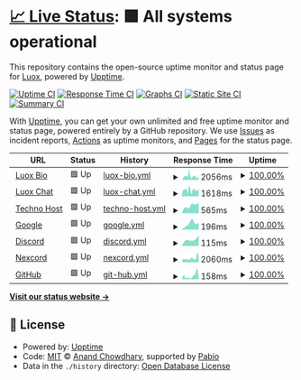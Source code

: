 # [📈 Live Status](https://luoxthedev.github.io/statud): <!--live status--> **🟩 All systems operational**

This repository contains the open-source uptime monitor and status page for [Luox](https://replit.com/@luoxthedev), powered by [Upptime](https://github.com/upptime/upptime).

[![Uptime CI](https://github.com/luoxthedev/statud/workflows/Uptime%20CI/badge.svg)](https://github.com/luoxthedev/status/actions?query=workflow%3A%22Uptime+CI%22)
[![Response Time CI](https://github.com/luoxthedev/status/workflows/Response%20Time%20CI/badge.svg)](https://github.com/luoxthedev/status/actions?query=workflow%3A%22Response+Time+CI%22)
[![Graphs CI](https://github.com/luoxthedev/status/workflows/Graphs%20CI/badge.svg)](https://github.com/luoxthedev/status/actions?query=workflow%3A%22Graphs+CI%22)
[![Static Site CI](https://github.com/luoxthedev/status/workflows/Static%20Site%20CI/badge.svg)](https://github.com/luoxthedev/statud/actions?query=workflow%3A%22Static+Site+CI%22)
[![Summary CI](https://github.com/luoxthedev/statud/workflows/Summary%20CI/badge.svg)](https://github.com/luoxthedev/status/actions?query=workflow%3A%22Summary+CI%22)

With [Upptime](https://upptime.js.org), you can get your own unlimited and free uptime monitor and status page, powered entirely by a GitHub repository. We use [Issues](https://github.com/luoxthedev/status/issues) as incident reports, [Actions](https://github.com/luoxthedev/status/actions) as uptime monitors, and [Pages](https://luoxthedev.github.io/status) for the status page.

<!--start: status pages-->
<!-- This summary is generated by Upptime (https://github.com/upptime/upptime) -->
<!-- Do not edit this manually, your changes will be overwritten -->
<!-- prettier-ignore -->
| URL | Status | History | Response Time | Uptime |
| --- | ------ | ------- | ------------- | ------ |
| <img alt="" src="https://icons.duckduckgo.com/ip3/luox.nexcord.pro.ico" height="13"> [Luox Bio](https://luox.nexcord.pro/) | 🟩 Up | [luox-bio.yml](https://github.com/luoxthedev/status/commits/HEAD/history/luox-bio.yml) | <details><summary><img alt="Response time graph" src="./graphs/luox-bio/response-time-week.png" height="20"> 2056ms</summary><br><a href="https://luoxthedev.github.io/status/history/luox-bio"><img alt="Response time 2056" src="https://img.shields.io/endpoint?url=https%3A%2F%2Fraw.githubusercontent.com%2Fluoxthedev%2Fstatus%2FHEAD%2Fapi%2Fluox-bio%2Fresponse-time.json"></a><br><a href="https://luoxthedev.github.io/status/history/luox-bio"><img alt="24-hour response time 1676" src="https://img.shields.io/endpoint?url=https%3A%2F%2Fraw.githubusercontent.com%2Fluoxthedev%2Fstatus%2FHEAD%2Fapi%2Fluox-bio%2Fresponse-time-day.json"></a><br><a href="https://luoxthedev.github.io/status/history/luox-bio"><img alt="7-day response time 2056" src="https://img.shields.io/endpoint?url=https%3A%2F%2Fraw.githubusercontent.com%2Fluoxthedev%2Fstatus%2FHEAD%2Fapi%2Fluox-bio%2Fresponse-time-week.json"></a><br><a href="https://luoxthedev.github.io/status/history/luox-bio"><img alt="30-day response time 2056" src="https://img.shields.io/endpoint?url=https%3A%2F%2Fraw.githubusercontent.com%2Fluoxthedev%2Fstatus%2FHEAD%2Fapi%2Fluox-bio%2Fresponse-time-month.json"></a><br><a href="https://luoxthedev.github.io/status/history/luox-bio"><img alt="1-year response time 2056" src="https://img.shields.io/endpoint?url=https%3A%2F%2Fraw.githubusercontent.com%2Fluoxthedev%2Fstatus%2FHEAD%2Fapi%2Fluox-bio%2Fresponse-time-year.json"></a></details> | <details><summary><a href="https://luoxthedev.github.io/status/history/luox-bio">100.00%</a></summary><a href="https://luoxthedev.github.io/status/history/luox-bio"><img alt="All-time uptime 100.00%" src="https://img.shields.io/endpoint?url=https%3A%2F%2Fraw.githubusercontent.com%2Fluoxthedev%2Fstatus%2FHEAD%2Fapi%2Fluox-bio%2Fuptime.json"></a><br><a href="https://luoxthedev.github.io/status/history/luox-bio"><img alt="24-hour uptime 100.00%" src="https://img.shields.io/endpoint?url=https%3A%2F%2Fraw.githubusercontent.com%2Fluoxthedev%2Fstatus%2FHEAD%2Fapi%2Fluox-bio%2Fuptime-day.json"></a><br><a href="https://luoxthedev.github.io/status/history/luox-bio"><img alt="7-day uptime 100.00%" src="https://img.shields.io/endpoint?url=https%3A%2F%2Fraw.githubusercontent.com%2Fluoxthedev%2Fstatus%2FHEAD%2Fapi%2Fluox-bio%2Fuptime-week.json"></a><br><a href="https://luoxthedev.github.io/status/history/luox-bio"><img alt="30-day uptime 100.00%" src="https://img.shields.io/endpoint?url=https%3A%2F%2Fraw.githubusercontent.com%2Fluoxthedev%2Fstatus%2FHEAD%2Fapi%2Fluox-bio%2Fuptime-month.json"></a><br><a href="https://luoxthedev.github.io/status/history/luox-bio"><img alt="1-year uptime 100.00%" src="https://img.shields.io/endpoint?url=https%3A%2F%2Fraw.githubusercontent.com%2Fluoxthedev%2Fstatus%2FHEAD%2Fapi%2Fluox-bio%2Fuptime-year.json"></a></details>
| <img alt="" src="https://icons.duckduckgo.com/ip3/chat.nexcord.pro.ico" height="13"> [Luox Chat](https://chat.nexcord.pro/) | 🟩 Up | [luox-chat.yml](https://github.com/luoxthedev/status/commits/HEAD/history/luox-chat.yml) | <details><summary><img alt="Response time graph" src="./graphs/luox-chat/response-time-week.png" height="20"> 1618ms</summary><br><a href="https://luoxthedev.github.io/status/history/luox-chat"><img alt="Response time 1618" src="https://img.shields.io/endpoint?url=https%3A%2F%2Fraw.githubusercontent.com%2Fluoxthedev%2Fstatus%2FHEAD%2Fapi%2Fluox-chat%2Fresponse-time.json"></a><br><a href="https://luoxthedev.github.io/status/history/luox-chat"><img alt="24-hour response time 1819" src="https://img.shields.io/endpoint?url=https%3A%2F%2Fraw.githubusercontent.com%2Fluoxthedev%2Fstatus%2FHEAD%2Fapi%2Fluox-chat%2Fresponse-time-day.json"></a><br><a href="https://luoxthedev.github.io/status/history/luox-chat"><img alt="7-day response time 1618" src="https://img.shields.io/endpoint?url=https%3A%2F%2Fraw.githubusercontent.com%2Fluoxthedev%2Fstatus%2FHEAD%2Fapi%2Fluox-chat%2Fresponse-time-week.json"></a><br><a href="https://luoxthedev.github.io/status/history/luox-chat"><img alt="30-day response time 1618" src="https://img.shields.io/endpoint?url=https%3A%2F%2Fraw.githubusercontent.com%2Fluoxthedev%2Fstatus%2FHEAD%2Fapi%2Fluox-chat%2Fresponse-time-month.json"></a><br><a href="https://luoxthedev.github.io/status/history/luox-chat"><img alt="1-year response time 1618" src="https://img.shields.io/endpoint?url=https%3A%2F%2Fraw.githubusercontent.com%2Fluoxthedev%2Fstatus%2FHEAD%2Fapi%2Fluox-chat%2Fresponse-time-year.json"></a></details> | <details><summary><a href="https://luoxthedev.github.io/status/history/luox-chat">100.00%</a></summary><a href="https://luoxthedev.github.io/status/history/luox-chat"><img alt="All-time uptime 100.00%" src="https://img.shields.io/endpoint?url=https%3A%2F%2Fraw.githubusercontent.com%2Fluoxthedev%2Fstatus%2FHEAD%2Fapi%2Fluox-chat%2Fuptime.json"></a><br><a href="https://luoxthedev.github.io/status/history/luox-chat"><img alt="24-hour uptime 100.00%" src="https://img.shields.io/endpoint?url=https%3A%2F%2Fraw.githubusercontent.com%2Fluoxthedev%2Fstatus%2FHEAD%2Fapi%2Fluox-chat%2Fuptime-day.json"></a><br><a href="https://luoxthedev.github.io/status/history/luox-chat"><img alt="7-day uptime 100.00%" src="https://img.shields.io/endpoint?url=https%3A%2F%2Fraw.githubusercontent.com%2Fluoxthedev%2Fstatus%2FHEAD%2Fapi%2Fluox-chat%2Fuptime-week.json"></a><br><a href="https://luoxthedev.github.io/status/history/luox-chat"><img alt="30-day uptime 100.00%" src="https://img.shields.io/endpoint?url=https%3A%2F%2Fraw.githubusercontent.com%2Fluoxthedev%2Fstatus%2FHEAD%2Fapi%2Fluox-chat%2Fuptime-month.json"></a><br><a href="https://luoxthedev.github.io/status/history/luox-chat"><img alt="1-year uptime 100.00%" src="https://img.shields.io/endpoint?url=https%3A%2F%2Fraw.githubusercontent.com%2Fluoxthedev%2Fstatus%2FHEAD%2Fapi%2Fluox-chat%2Fuptime-year.json"></a></details>
| <img alt="" src="https://icons.duckduckgo.com/ip3/host.weblink.ovh.ico" height="13"> [Techno Host](https://host.weblink.ovh) | 🟩 Up | [techno-host.yml](https://github.com/luoxthedev/status/commits/HEAD/history/techno-host.yml) | <details><summary><img alt="Response time graph" src="./graphs/techno-host/response-time-week.png" height="20"> 565ms</summary><br><a href="https://luoxthedev.github.io/status/history/techno-host"><img alt="Response time 565" src="https://img.shields.io/endpoint?url=https%3A%2F%2Fraw.githubusercontent.com%2Fluoxthedev%2Fstatus%2FHEAD%2Fapi%2Ftechno-host%2Fresponse-time.json"></a><br><a href="https://luoxthedev.github.io/status/history/techno-host"><img alt="24-hour response time 683" src="https://img.shields.io/endpoint?url=https%3A%2F%2Fraw.githubusercontent.com%2Fluoxthedev%2Fstatus%2FHEAD%2Fapi%2Ftechno-host%2Fresponse-time-day.json"></a><br><a href="https://luoxthedev.github.io/status/history/techno-host"><img alt="7-day response time 565" src="https://img.shields.io/endpoint?url=https%3A%2F%2Fraw.githubusercontent.com%2Fluoxthedev%2Fstatus%2FHEAD%2Fapi%2Ftechno-host%2Fresponse-time-week.json"></a><br><a href="https://luoxthedev.github.io/status/history/techno-host"><img alt="30-day response time 565" src="https://img.shields.io/endpoint?url=https%3A%2F%2Fraw.githubusercontent.com%2Fluoxthedev%2Fstatus%2FHEAD%2Fapi%2Ftechno-host%2Fresponse-time-month.json"></a><br><a href="https://luoxthedev.github.io/status/history/techno-host"><img alt="1-year response time 565" src="https://img.shields.io/endpoint?url=https%3A%2F%2Fraw.githubusercontent.com%2Fluoxthedev%2Fstatus%2FHEAD%2Fapi%2Ftechno-host%2Fresponse-time-year.json"></a></details> | <details><summary><a href="https://luoxthedev.github.io/status/history/techno-host">100.00%</a></summary><a href="https://luoxthedev.github.io/status/history/techno-host"><img alt="All-time uptime 100.00%" src="https://img.shields.io/endpoint?url=https%3A%2F%2Fraw.githubusercontent.com%2Fluoxthedev%2Fstatus%2FHEAD%2Fapi%2Ftechno-host%2Fuptime.json"></a><br><a href="https://luoxthedev.github.io/status/history/techno-host"><img alt="24-hour uptime 100.00%" src="https://img.shields.io/endpoint?url=https%3A%2F%2Fraw.githubusercontent.com%2Fluoxthedev%2Fstatus%2FHEAD%2Fapi%2Ftechno-host%2Fuptime-day.json"></a><br><a href="https://luoxthedev.github.io/status/history/techno-host"><img alt="7-day uptime 100.00%" src="https://img.shields.io/endpoint?url=https%3A%2F%2Fraw.githubusercontent.com%2Fluoxthedev%2Fstatus%2FHEAD%2Fapi%2Ftechno-host%2Fuptime-week.json"></a><br><a href="https://luoxthedev.github.io/status/history/techno-host"><img alt="30-day uptime 100.00%" src="https://img.shields.io/endpoint?url=https%3A%2F%2Fraw.githubusercontent.com%2Fluoxthedev%2Fstatus%2FHEAD%2Fapi%2Ftechno-host%2Fuptime-month.json"></a><br><a href="https://luoxthedev.github.io/status/history/techno-host"><img alt="1-year uptime 100.00%" src="https://img.shields.io/endpoint?url=https%3A%2F%2Fraw.githubusercontent.com%2Fluoxthedev%2Fstatus%2FHEAD%2Fapi%2Ftechno-host%2Fuptime-year.json"></a></details>
| <img alt="" src="https://icons.duckduckgo.com/ip3/google.fr.ico" height="13"> [Google](https://google.fr) | 🟩 Up | [google.yml](https://github.com/luoxthedev/status/commits/HEAD/history/google.yml) | <details><summary><img alt="Response time graph" src="./graphs/google/response-time-week.png" height="20"> 196ms</summary><br><a href="https://luoxthedev.github.io/status/history/google"><img alt="Response time 196" src="https://img.shields.io/endpoint?url=https%3A%2F%2Fraw.githubusercontent.com%2Fluoxthedev%2Fstatus%2FHEAD%2Fapi%2Fgoogle%2Fresponse-time.json"></a><br><a href="https://luoxthedev.github.io/status/history/google"><img alt="24-hour response time 273" src="https://img.shields.io/endpoint?url=https%3A%2F%2Fraw.githubusercontent.com%2Fluoxthedev%2Fstatus%2FHEAD%2Fapi%2Fgoogle%2Fresponse-time-day.json"></a><br><a href="https://luoxthedev.github.io/status/history/google"><img alt="7-day response time 196" src="https://img.shields.io/endpoint?url=https%3A%2F%2Fraw.githubusercontent.com%2Fluoxthedev%2Fstatus%2FHEAD%2Fapi%2Fgoogle%2Fresponse-time-week.json"></a><br><a href="https://luoxthedev.github.io/status/history/google"><img alt="30-day response time 196" src="https://img.shields.io/endpoint?url=https%3A%2F%2Fraw.githubusercontent.com%2Fluoxthedev%2Fstatus%2FHEAD%2Fapi%2Fgoogle%2Fresponse-time-month.json"></a><br><a href="https://luoxthedev.github.io/status/history/google"><img alt="1-year response time 196" src="https://img.shields.io/endpoint?url=https%3A%2F%2Fraw.githubusercontent.com%2Fluoxthedev%2Fstatus%2FHEAD%2Fapi%2Fgoogle%2Fresponse-time-year.json"></a></details> | <details><summary><a href="https://luoxthedev.github.io/status/history/google">100.00%</a></summary><a href="https://luoxthedev.github.io/status/history/google"><img alt="All-time uptime 100.00%" src="https://img.shields.io/endpoint?url=https%3A%2F%2Fraw.githubusercontent.com%2Fluoxthedev%2Fstatus%2FHEAD%2Fapi%2Fgoogle%2Fuptime.json"></a><br><a href="https://luoxthedev.github.io/status/history/google"><img alt="24-hour uptime 100.00%" src="https://img.shields.io/endpoint?url=https%3A%2F%2Fraw.githubusercontent.com%2Fluoxthedev%2Fstatus%2FHEAD%2Fapi%2Fgoogle%2Fuptime-day.json"></a><br><a href="https://luoxthedev.github.io/status/history/google"><img alt="7-day uptime 100.00%" src="https://img.shields.io/endpoint?url=https%3A%2F%2Fraw.githubusercontent.com%2Fluoxthedev%2Fstatus%2FHEAD%2Fapi%2Fgoogle%2Fuptime-week.json"></a><br><a href="https://luoxthedev.github.io/status/history/google"><img alt="30-day uptime 100.00%" src="https://img.shields.io/endpoint?url=https%3A%2F%2Fraw.githubusercontent.com%2Fluoxthedev%2Fstatus%2FHEAD%2Fapi%2Fgoogle%2Fuptime-month.json"></a><br><a href="https://luoxthedev.github.io/status/history/google"><img alt="1-year uptime 100.00%" src="https://img.shields.io/endpoint?url=https%3A%2F%2Fraw.githubusercontent.com%2Fluoxthedev%2Fstatus%2FHEAD%2Fapi%2Fgoogle%2Fuptime-year.json"></a></details>
| <img alt="" src="https://icons.duckduckgo.com/ip3/discord.com.ico" height="13"> [Discord](https://discord.com) | 🟩 Up | [discord.yml](https://github.com/luoxthedev/status/commits/HEAD/history/discord.yml) | <details><summary><img alt="Response time graph" src="./graphs/discord/response-time-week.png" height="20"> 115ms</summary><br><a href="https://luoxthedev.github.io/status/history/discord"><img alt="Response time 115" src="https://img.shields.io/endpoint?url=https%3A%2F%2Fraw.githubusercontent.com%2Fluoxthedev%2Fstatus%2FHEAD%2Fapi%2Fdiscord%2Fresponse-time.json"></a><br><a href="https://luoxthedev.github.io/status/history/discord"><img alt="24-hour response time 157" src="https://img.shields.io/endpoint?url=https%3A%2F%2Fraw.githubusercontent.com%2Fluoxthedev%2Fstatus%2FHEAD%2Fapi%2Fdiscord%2Fresponse-time-day.json"></a><br><a href="https://luoxthedev.github.io/status/history/discord"><img alt="7-day response time 115" src="https://img.shields.io/endpoint?url=https%3A%2F%2Fraw.githubusercontent.com%2Fluoxthedev%2Fstatus%2FHEAD%2Fapi%2Fdiscord%2Fresponse-time-week.json"></a><br><a href="https://luoxthedev.github.io/status/history/discord"><img alt="30-day response time 115" src="https://img.shields.io/endpoint?url=https%3A%2F%2Fraw.githubusercontent.com%2Fluoxthedev%2Fstatus%2FHEAD%2Fapi%2Fdiscord%2Fresponse-time-month.json"></a><br><a href="https://luoxthedev.github.io/status/history/discord"><img alt="1-year response time 115" src="https://img.shields.io/endpoint?url=https%3A%2F%2Fraw.githubusercontent.com%2Fluoxthedev%2Fstatus%2FHEAD%2Fapi%2Fdiscord%2Fresponse-time-year.json"></a></details> | <details><summary><a href="https://luoxthedev.github.io/status/history/discord">100.00%</a></summary><a href="https://luoxthedev.github.io/status/history/discord"><img alt="All-time uptime 100.00%" src="https://img.shields.io/endpoint?url=https%3A%2F%2Fraw.githubusercontent.com%2Fluoxthedev%2Fstatus%2FHEAD%2Fapi%2Fdiscord%2Fuptime.json"></a><br><a href="https://luoxthedev.github.io/status/history/discord"><img alt="24-hour uptime 100.00%" src="https://img.shields.io/endpoint?url=https%3A%2F%2Fraw.githubusercontent.com%2Fluoxthedev%2Fstatus%2FHEAD%2Fapi%2Fdiscord%2Fuptime-day.json"></a><br><a href="https://luoxthedev.github.io/status/history/discord"><img alt="7-day uptime 100.00%" src="https://img.shields.io/endpoint?url=https%3A%2F%2Fraw.githubusercontent.com%2Fluoxthedev%2Fstatus%2FHEAD%2Fapi%2Fdiscord%2Fuptime-week.json"></a><br><a href="https://luoxthedev.github.io/status/history/discord"><img alt="30-day uptime 100.00%" src="https://img.shields.io/endpoint?url=https%3A%2F%2Fraw.githubusercontent.com%2Fluoxthedev%2Fstatus%2FHEAD%2Fapi%2Fdiscord%2Fuptime-month.json"></a><br><a href="https://luoxthedev.github.io/status/history/discord"><img alt="1-year uptime 100.00%" src="https://img.shields.io/endpoint?url=https%3A%2F%2Fraw.githubusercontent.com%2Fluoxthedev%2Fstatus%2FHEAD%2Fapi%2Fdiscord%2Fuptime-year.json"></a></details>
| <img alt="" src="https://icons.duckduckgo.com/ip3/nexcord.com.ico" height="13"> [Nexcord](https://nexcord.com) | 🟩 Up | [nexcord.yml](https://github.com/luoxthedev/status/commits/HEAD/history/nexcord.yml) | <details><summary><img alt="Response time graph" src="./graphs/nexcord/response-time-week.png" height="20"> 2060ms</summary><br><a href="https://luoxthedev.github.io/status/history/nexcord"><img alt="Response time 2060" src="https://img.shields.io/endpoint?url=https%3A%2F%2Fraw.githubusercontent.com%2Fluoxthedev%2Fstatus%2FHEAD%2Fapi%2Fnexcord%2Fresponse-time.json"></a><br><a href="https://luoxthedev.github.io/status/history/nexcord"><img alt="24-hour response time 2060" src="https://img.shields.io/endpoint?url=https%3A%2F%2Fraw.githubusercontent.com%2Fluoxthedev%2Fstatus%2FHEAD%2Fapi%2Fnexcord%2Fresponse-time-day.json"></a><br><a href="https://luoxthedev.github.io/status/history/nexcord"><img alt="7-day response time 2060" src="https://img.shields.io/endpoint?url=https%3A%2F%2Fraw.githubusercontent.com%2Fluoxthedev%2Fstatus%2FHEAD%2Fapi%2Fnexcord%2Fresponse-time-week.json"></a><br><a href="https://luoxthedev.github.io/status/history/nexcord"><img alt="30-day response time 2060" src="https://img.shields.io/endpoint?url=https%3A%2F%2Fraw.githubusercontent.com%2Fluoxthedev%2Fstatus%2FHEAD%2Fapi%2Fnexcord%2Fresponse-time-month.json"></a><br><a href="https://luoxthedev.github.io/status/history/nexcord"><img alt="1-year response time 2060" src="https://img.shields.io/endpoint?url=https%3A%2F%2Fraw.githubusercontent.com%2Fluoxthedev%2Fstatus%2FHEAD%2Fapi%2Fnexcord%2Fresponse-time-year.json"></a></details> | <details><summary><a href="https://luoxthedev.github.io/status/history/nexcord">100.00%</a></summary><a href="https://luoxthedev.github.io/status/history/nexcord"><img alt="All-time uptime 100.00%" src="https://img.shields.io/endpoint?url=https%3A%2F%2Fraw.githubusercontent.com%2Fluoxthedev%2Fstatus%2FHEAD%2Fapi%2Fnexcord%2Fuptime.json"></a><br><a href="https://luoxthedev.github.io/status/history/nexcord"><img alt="24-hour uptime 100.00%" src="https://img.shields.io/endpoint?url=https%3A%2F%2Fraw.githubusercontent.com%2Fluoxthedev%2Fstatus%2FHEAD%2Fapi%2Fnexcord%2Fuptime-day.json"></a><br><a href="https://luoxthedev.github.io/status/history/nexcord"><img alt="7-day uptime 100.00%" src="https://img.shields.io/endpoint?url=https%3A%2F%2Fraw.githubusercontent.com%2Fluoxthedev%2Fstatus%2FHEAD%2Fapi%2Fnexcord%2Fuptime-week.json"></a><br><a href="https://luoxthedev.github.io/status/history/nexcord"><img alt="30-day uptime 100.00%" src="https://img.shields.io/endpoint?url=https%3A%2F%2Fraw.githubusercontent.com%2Fluoxthedev%2Fstatus%2FHEAD%2Fapi%2Fnexcord%2Fuptime-month.json"></a><br><a href="https://luoxthedev.github.io/status/history/nexcord"><img alt="1-year uptime 100.00%" src="https://img.shields.io/endpoint?url=https%3A%2F%2Fraw.githubusercontent.com%2Fluoxthedev%2Fstatus%2FHEAD%2Fapi%2Fnexcord%2Fuptime-year.json"></a></details>
| <img alt="" src="https://icons.duckduckgo.com/ip3/github.com.ico" height="13"> [GitHub](https://github.com) | 🟩 Up | [git-hub.yml](https://github.com/luoxthedev/status/commits/HEAD/history/git-hub.yml) | <details><summary><img alt="Response time graph" src="./graphs/git-hub/response-time-week.png" height="20"> 158ms</summary><br><a href="https://luoxthedev.github.io/status/history/git-hub"><img alt="Response time 158" src="https://img.shields.io/endpoint?url=https%3A%2F%2Fraw.githubusercontent.com%2Fluoxthedev%2Fstatus%2FHEAD%2Fapi%2Fgit-hub%2Fresponse-time.json"></a><br><a href="https://luoxthedev.github.io/status/history/git-hub"><img alt="24-hour response time 158" src="https://img.shields.io/endpoint?url=https%3A%2F%2Fraw.githubusercontent.com%2Fluoxthedev%2Fstatus%2FHEAD%2Fapi%2Fgit-hub%2Fresponse-time-day.json"></a><br><a href="https://luoxthedev.github.io/status/history/git-hub"><img alt="7-day response time 158" src="https://img.shields.io/endpoint?url=https%3A%2F%2Fraw.githubusercontent.com%2Fluoxthedev%2Fstatus%2FHEAD%2Fapi%2Fgit-hub%2Fresponse-time-week.json"></a><br><a href="https://luoxthedev.github.io/status/history/git-hub"><img alt="30-day response time 158" src="https://img.shields.io/endpoint?url=https%3A%2F%2Fraw.githubusercontent.com%2Fluoxthedev%2Fstatus%2FHEAD%2Fapi%2Fgit-hub%2Fresponse-time-month.json"></a><br><a href="https://luoxthedev.github.io/status/history/git-hub"><img alt="1-year response time 158" src="https://img.shields.io/endpoint?url=https%3A%2F%2Fraw.githubusercontent.com%2Fluoxthedev%2Fstatus%2FHEAD%2Fapi%2Fgit-hub%2Fresponse-time-year.json"></a></details> | <details><summary><a href="https://luoxthedev.github.io/status/history/git-hub">100.00%</a></summary><a href="https://luoxthedev.github.io/status/history/git-hub"><img alt="All-time uptime 100.00%" src="https://img.shields.io/endpoint?url=https%3A%2F%2Fraw.githubusercontent.com%2Fluoxthedev%2Fstatus%2FHEAD%2Fapi%2Fgit-hub%2Fuptime.json"></a><br><a href="https://luoxthedev.github.io/status/history/git-hub"><img alt="24-hour uptime 100.00%" src="https://img.shields.io/endpoint?url=https%3A%2F%2Fraw.githubusercontent.com%2Fluoxthedev%2Fstatus%2FHEAD%2Fapi%2Fgit-hub%2Fuptime-day.json"></a><br><a href="https://luoxthedev.github.io/status/history/git-hub"><img alt="7-day uptime 100.00%" src="https://img.shields.io/endpoint?url=https%3A%2F%2Fraw.githubusercontent.com%2Fluoxthedev%2Fstatus%2FHEAD%2Fapi%2Fgit-hub%2Fuptime-week.json"></a><br><a href="https://luoxthedev.github.io/status/history/git-hub"><img alt="30-day uptime 100.00%" src="https://img.shields.io/endpoint?url=https%3A%2F%2Fraw.githubusercontent.com%2Fluoxthedev%2Fstatus%2FHEAD%2Fapi%2Fgit-hub%2Fuptime-month.json"></a><br><a href="https://luoxthedev.github.io/status/history/git-hub"><img alt="1-year uptime 100.00%" src="https://img.shields.io/endpoint?url=https%3A%2F%2Fraw.githubusercontent.com%2Fluoxthedev%2Fstatus%2FHEAD%2Fapi%2Fgit-hub%2Fuptime-year.json"></a></details>

<!--end: status pages-->

[**Visit our status website →**](https://luoxthedev.github.io/status)

## 📄 License

- Powered by: [Upptime](https://github.com/upptime/upptime)
- Code: [MIT](./LICENSE) © [Anand Chowdhary](https://anandchowdhary.com), supported by [Pabio](https://pabio.com)
- Data in the `./history` directory: [Open Database License](https://opendatacommons.org/licenses/odbl/1-0/)
